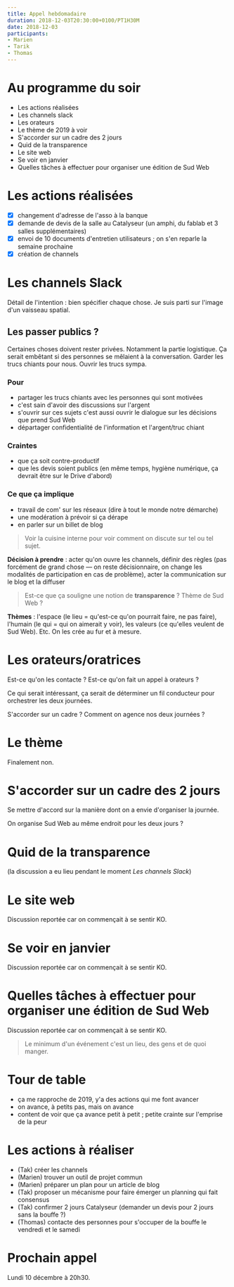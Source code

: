 ```yaml
---
title: Appel hebdomadaire
duration: 2018-12-03T20:30:00+0100/PT1H30M
date: 2018-12-03
participants:
- Marien
- Tarik
- Thomas
---
```


# Au programme du soir

- Les actions réalisées
- Les channels slack
- Les orateurs
- Le thème de 2019 à voir
- S'accorder sur un cadre des 2 jours
- Quid de la transparence
- Le site web
- Se voir en janvier
- Quelles tâches à effectuer pour organiser une édition de Sud Web


# Les actions réalisées

- [x] changement d'adresse de l'asso à la banque
- [x] demande de devis de la salle au Catalyseur (un amphi, du fablab et 3 salles supplémentaires)
- [x] envoi de 10 documents d'entretien utilisateurs ; on s'en reparle la semaine prochaine
- [x] création de channels

# Les channels Slack

Détail de l'intention : bien spécifier chaque chose. Je suis parti sur l'image d'un vaisseau spatial.

## Les passer publics ?

Certaines choses doivent rester privées. Notamment la partie logistique. Ça serait embêtant si des personnes se mêlaient à la conversation. Garder les trucs chiants pour nous. Ouvrir les trucs sympa.

### Pour

- partager les trucs chiants avec les personnes qui sont motivées
- c'est sain d'avoir des discussions sur l'argent
- s'ouvrir sur ces sujets c'est aussi ouvrir le dialogue sur les décisions que prend Sud Web 
- départager confidentialité de l'information et l'argent/truc chiant

### Craintes

- que ça soit contre-productif
- que les devis soient publics (en même temps, hygiène numérique, ça devrait être sur le Drive d'abord)

### Ce que ça implique

- travail de com' sur les réseaux (dire à tout le monde notre démarche)
- une modération à prévoir si ça dérape
- en parler sur un billet de blog

> Voir la cuisine interne pour voir comment on discute sur tel ou tel sujet.

**Décision à prendre** : acter qu'on ouvre les channels, définir des règles (pas forcément de grand chose — on reste décisionnaire, on change les modalités de participation en cas de problème), acter la communication sur le blog et la diffuser

> Est-ce que ça souligne une notion de **transparence** ? Thème de Sud Web ?

**Thèmes** : l'espace (le lieu = qu'est-ce qu'on pourrait faire, ne pas faire), l'humain (le qui = qui on aimerait y voir), les valeurs (ce qu'elles veulent de Sud Web). Etc. On les crée au fur et à mesure.

# Les orateurs/oratrices

Est-ce qu'on les contacte ? Est-ce qu'on fait un appel à orateurs ?

Ce qui serait intéressant, ça serait de déterminer un fil conducteur pour orchestrer les deux journées.

S'accorder sur un cadre ? Comment on agence nos deux journées ?

# Le thème

Finalement non.

# S'accorder sur un cadre des 2 jours

Se mettre d'accord sur la manière dont on a envie d'organiser la journée.

On organise Sud Web au même endroit pour les deux jours ?

# Quid de la transparence

(la discussion a eu lieu pendant le moment _Les channels Slack_)

# Le site web

Discussion reportée car on commençait à se sentir KO.

# Se voir en janvier

Discussion reportée car on commençait à se sentir KO.

# Quelles tâches à effectuer pour organiser une édition de Sud Web

Discussion reportée car on commençait à se sentir KO.

> Le minimum d'un événement c'est un lieu, des gens et de quoi manger.

# Tour de table

- ça me rapproche de 2019, y'a des actions qui me font avancer
- on avance, à petits pas, mais on avance
- content de voir que ça avance petit à petit ; petite crainte sur l'emprise de la peur

# Les actions à réaliser

- (Tak) créer les channels
- (Marien) trouver un outil de projet commun
- (Marien) préparer un plan pour un article de blog
- (Tak) proposer un mécanisme pour faire émerger un planning qui fait consensus
- (Tak) confirmer 2 jours Catalyseur (demander un devis pour 2 jours sans la bouffe ?)
- (Thomas) contacte des personnes pour s'occuper de la bouffe le vendredi et le samedi

# Prochain appel

Lundi 10 décembre à 20h30.

